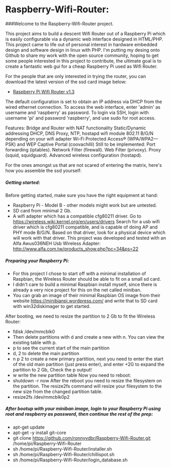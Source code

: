 # Raspberry-Wifi-Router:

###Welcome to the Raspberry-Wifi-Router project.

This project aims to build a descent Wifi Router out of a Raspberry Pi which is easily configurable via
a dynamic web interface designed in HTML/PHP.
This project came to life out of personal interest in hardware embedded design and software design in linux with PHP.
I'm putting my desing onto Github to share my work with the open source community, hoping to get some people interested in this project to contribute, the ultimate goal is to create a fantastic web gui for a cheap Raspberry Pi used as Wifi Router.

For the people that are only interested in trying the router, you can download the latest version of the ssd card image below:
* [Raspberry Pi Wifi Router v1.3](http://ronnyvdb.synology.me:8080/RaspberryWAPv1.3.zip)

The default configuration is set to obtain an IP address via DHCP from the wired ethernet connection.
To access the web interface, enter 'admin' as username and 'raspberry' as password.
To login via SSH, login with username 'pi' and password 'raspberry', and use sudo for root access.

Features:
Bridge and Router with NAT functionality
Static/Dynamic addressing
DHCP, DNS Proxy, NTP, 
hostapd wifi module
802.11 B/G/N depending on your wifi adapter
Wi-Fi Protected Access® (WPA/WPA2—PSK) and WEP
Captive Portal (coovachilli)
Still to be implemented:
Port forwarding (iptables).
Network Filter (firewall).
Web Filter (privoxy).
Proxy (squid, squidguard).
Advanced wireless configuration (hostapd).

For the ones amongst us that are not scared of entering the matrix, here's how you assemble the ssd yourself:

##### Getting started:
Before getting started, make sure you have the right equipment at hand:
* Raspberry Pi - Model B - other models might work but are untested.
* SD card from minimal 2 Gb.
* A wifi adapter which has a compatible cfg80211 driver.
Go to https://wireless.wiki.kernel.org/en/users/drivers
Search for a usb wifi driver which is cfg80211 compatible, and is capable of doing AP and PHY mode B/G/N.
Based on that driver, look for a physical device which will work with that driver.
This project was developed and tested with an Alfa Awus036NEH Usb Wireless Adapter: http://www.alfa.com.tw/products_show.php?pc=34&ps=22

##### Preparing your Raspberry Pi:
* For this project I chose to start off with a minimal installation of Raspbian, the Wireless Router should be able to fit on a small sd card.
* I didn't care to build a minimal Raspbian install myself, since there is already a very nice project for this on the net called miniban.
* You can grab an image of their minimal Raspbian OS image from their website https://minibianpi.wordpress.com/ and write that to SD card with win32diskimager to get started.

After booting, we need to resize the partition to 2 Gb to fit the Wireless Router:
* fdisk /dev/mmcblk0
* Then delete partitions with d and create a new with n. You can view the existing table with p.
* p to see the current start of the main partition
* d, 2 to delete the main partition
* n p 2 to create a new primary partition, next you need to enter the start of the old main partition (just press enter), and  enter +2G to expand the partition to 2 Gb, Check the p output!
* w write the new partition table
Now you need to reboot:
* shutdown -r now
After the reboot you need to resize the filesystem on the partition. The resize2fs command will resize your filesystem to the new size from the changed partition table.
* resize2fs /dev/mmcblk0p2

##### After bootup with your miniban image, login to your Raspberry Pi using root and raspberry as password, then continue the rest of the prep:
* apt-get update
* apt-get -y install git-core
* git clone https://github.com/ronnyvdbr/Raspberry-Wifi-Router.git /home/pi/Raspberry-Wifi-Router
* sh /home/pi/Raspberry-Wifi-Router/installer.sh
* sh /home/pi/Raspberry-Wifi-Router/chillispot.sh
* sh /home/pi/Raspberry-Wifi-Router/login_database.sh



